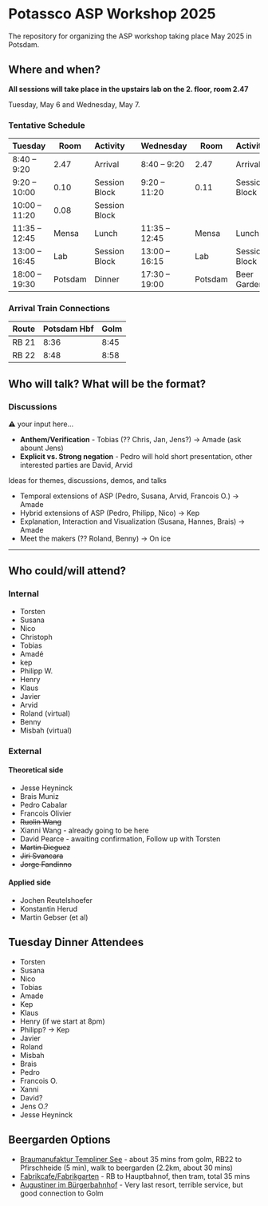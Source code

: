 # Potassco ASP Workshop 2025

The repository for organizing the ASP workshop taking place May 2025 in Potsdam.

## Where and when?

**All sessions will take place in the upstairs lab on the 2. floor, room 2.47**

Tuesday, May 6 and Wednesday, May 7.

### Tentative Schedule

| Tuesday | Room | Activity | | Wednesday | Room | Activity |
| -- | -- | -- | -- | -- | -- | -- |
| 8:40 – 9:20 | 2.47 | Arrival | | 8:40 – 9:20 | 2.47 | Arrival |
| 9:20 – 10:00 | 0.10 | Session Block | | 9:20 – 11:20 | 0.11 | Session Block |
| 10:00 – 11:20 | 0.08 | Session Block |    | | | | |
| 11:35 – 12:45 | Mensa | Lunch | | 11:35 – 12:45 | Mensa | Lunch |
| 13:00 – 16:45 | Lab | Session Block | | 13:00 – 16:15 | Lab | Session Block |
| 18:00 – 19:30 | Potsdam | Dinner | | 17:30 – 19:00 | Potsdam | Beer Garden |   

### Arrival Train Connections

| Route | Potsdam Hbf | Golm |
| -- | -- | -- |
| RB 21 | 8:36 | 8:45 |
| RB 22 | 8:48 | 8:58 |

## Who will talk? What will be the format?

### Discussions
⚠️ your input here...
* **Anthem/Verification** - Tobias (?? Chris, Jan, Jens?) -> Amade (ask abount Jens)
* **Explicit vs. Strong negation** - Pedro will hold short presentation, other interested parties are David, Arvid


Ideas for themes, discussions, demos, and talks

- Temporal extensions of ASP (Pedro, Susana, Arvid, Francois O.) -> Amade
- Hybrid extensions of ASP (Pedro, Philipp, Nico) -> Kep
- Explanation, Interaction and Visualization (Susana, Hannes, Brais) -> Amade
- Meet the makers (?? Roland, Benny)  -> On ice

---

## Who could/will attend?

### Internal
* Torsten
* Susana
* Nico
* Christoph
* Tobias
* Amadé
* kep
* Philipp W.
* Henry
* Klaus
* Javier
* Arvid
* Roland (virtual)
* Benny
* Misbah (virtual)

### External
#### Theoretical side
* Jesse Heyninck
* Brais Muniz
* Pedro Cabalar
* Francois Olivier
* ~~Ruolin Wang~~
* Xianni Wang - already going to be here
* David Pearce - awaiting confirmation, Follow up with Torsten
* ~~Martin Dieguez~~
* ~~Jiri Svancara~~
* ~~Jorge Fandinno~~

#### Applied side
* Jochen Reutelshoefer
* Konstantin Herud
* Martin Gebser (et al)

## Tuesday Dinner Attendees

* Torsten
* Susana
* Nico
* Tobias
* Amade
* Kep
* Klaus
* Henry (if we start at 8pm)
* Philipp? -> Kep
* Javier
* Roland
* Misbah
* Brais
* Pedro
* Francois O.
* Xanni
* David?
* Jens O.?
* Jesse Heyninck

## Beergarden Options

* [Braumanufaktur Templiner See](https://maps.app.goo.gl/H9x2CV3g6SEnuYLs8) - about 35 mins from golm, RB22 to Pfirschheide (5 min), walk to beergarden (2.2km, about 30 mins)
* [Fabrikcafe/Fabrikgarten](https://maps.app.goo.gl/3wY7YGtZMQ8uiQA89) - RB to Hauptbahnof, then tram, total 35 mins
* [Augustiner im Bürgerbahnhof](https://maps.app.goo.gl/G1tFKjYpfy5W4LXF8) - Very last resort, terrible service, but good connection to Golm
